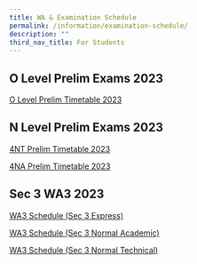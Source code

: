 ```yaml
---
title: WA & Examination Schedule
permalink: /information/examination-schedule/
description: ""
third_nav_title: For Students
---
```

## O Level Prelim Exams 2023
[O Level Prelim Timetable 2023](/files/'o'%20level%20prelims%20timetable%202023.pdf)

## N Level Prelim Exams 2023

[4NT Prelim Timetable 2023](/files/4n%20prelim%20timetable%202023%20-%204nt.pdf)

[4NA Prelim Timetable 2023](/files/4n%20prelim%20timetable%202023_4na.pdf)


## Sec 3 WA3 2023
[WA3 Schedule (Sec 3 Express)](/files/wa3%20schedule%20(sec%203%20express).pdf)

[WA3 Schedule (Sec 3 Normal Academic)](/files/wa3%20schedule%20(sec%203%20normal%20academic).pdf)

[WA3 Schedule (Sec 3 Normal Technical)](/files/wa3%20schedule%20(sec%203%20normal%20technical).pdf)